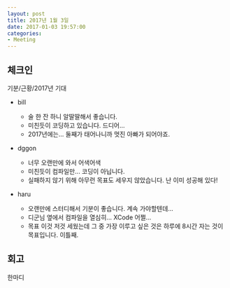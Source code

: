 ```yaml
---
layout: post
title: 2017년 1월 3일
date: 2017-01-03 19:57:00
categories:
- Meeting
---
```


## 체크인

기분/근황/2017년 기대

* bill
  * 술 한 잔 하니 알딸딸해서 좋습니다. 
  * 미친듯이 코딩하고 있습니다. 드디어...
  * 2017년에는... 둘째가 태어나니까 멋진 아빠가 되어야죠.

* dggon
  * 너무 오랜만에 와서 어색어색
  * 미친듯이 컴파일만... 코딩이 아닙니다.
  * 실패하지 않기 위해 아무런 목표도 세우지 않았습니다. 난 이미 성공해 있다!

* haru
  * 오랜만에 스터디해서 기분이 좋습니다. 계속 가야할텐데...
  * 디군님 옆에서 컴파일을 열심히... XCode 어쩔...
  * 목표 이것 저것 세웠는데 그 중 가장 이루고 싶은 것은 하루에 8시간 자는 것이 목표입니다. 이틀째.

## 회고

한마디

